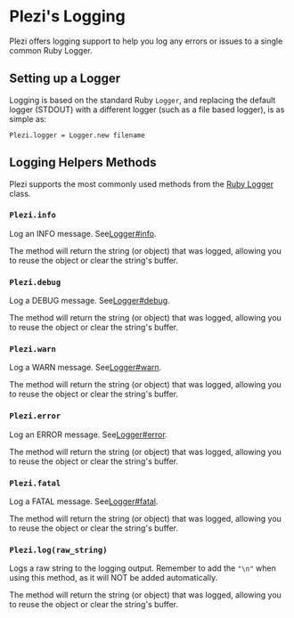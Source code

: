 # Plezi&#39;s Logging

Plezi offers logging support to help you log any errors or issues to a single common Ruby Logger.

## Setting up a Logger

Logging is based on the standard Ruby `Logger`, and replacing the default logger (STDOUT) with a different logger (such as a file based logger), is as simple as:

    Plezi.logger = Logger.new filename

## Logging Helpers Methods

Plezi supports the most commonly used methods from the [Ruby Logger](http://ruby-doc.org/stdlib-2.2.3/libdoc/logger/rdoc/Logger.html) class.

### `Plezi.info`

Log an INFO message. See[Logger#info](http://ruby-doc.org/stdlib-2.2.3/libdoc/logger/rdoc/Logger.html#method-i-info).

The method will return the string (or object) that was logged, allowing you to reuse the object or clear the string's buffer.

### `Plezi.debug`

Log a DEBUG message. See[Logger#debug](http://ruby-doc.org/stdlib-2.2.3/libdoc/logger/rdoc/Logger.html#method-i-debug).

The method will return the string (or object) that was logged, allowing you to reuse the object or clear the string's buffer.

### `Plezi.warn`

Log a WARN message. See[Logger#warn](http://ruby-doc.org/stdlib-2.2.3/libdoc/logger/rdoc/Logger.html#method-i-warn).

The method will return the string (or object) that was logged, allowing you to reuse the object or clear the string's buffer.

### `Plezi.error`

Log an ERROR message. See[Logger#error](http://ruby-doc.org/stdlib-2.2.3/libdoc/logger/rdoc/Logger.html#method-i-error).

The method will return the string (or object) that was logged, allowing you to reuse the object or clear the string's buffer.

### `Plezi.fatal`

Log a FATAL message. See[Logger#fatal](http://ruby-doc.org/stdlib-2.2.3/libdoc/logger/rdoc/Logger.html#method-i-fatal).

The method will return the string (or object) that was logged, allowing you to reuse the object or clear the string's buffer.

### `Plezi.log(raw_string)`

Logs a raw string to the logging output. Remember to add the `"\n"` when using this method, as it will NOT be added automatically.

The method will return the string (or object) that was logged, allowing you to reuse the object or clear the string's buffer.
